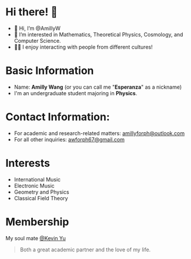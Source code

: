 # Hi there! 🤩
- 👋 Hi, I’m @AmillyW
- 👀 I’m interested in Mathematics, Theoretical Physics, Cosmology, and Computer Science.
- 👩‍💻 I enjoy interacting with people from different cultures!

<!---
AmillyW/AmillyW is a ✨ special ✨ repository because its `README.md` (this file) appears on your GitHub profile.
You can click the Preview link to take a look at your changes.
--->

# Basic Information
- Name: **Amilly Wang** (or you can call me "**Esperanza**" as a nickname)
- I'm an undergraduate student majoring in **Physics**.

# Contact Information:
- For academic and research-related matters: amillyforph@outlook.com
- For all other inquiries: awforph67@gmail.com

# Interests
- International Music
- Electronic Music
- Geometry and Physics
- Classical Field Theory

# Membership
My soul mate [@Kevin Yu](https://github.com/Phiyu)
> Both a great academic partner and the love of my life.
